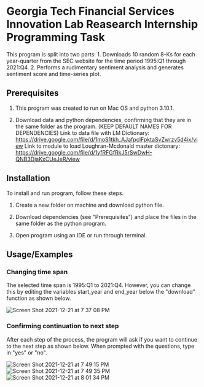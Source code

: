 
# Georgia Tech Financial Services Innovation Lab Reasearch Internship Programming Task

This program is split into two parts: 1. Downloads 10 random 8-Ks for each year-quarter from the SEC website for the time period 1995:Q1 through 2021:Q4. 2. Performs a rudimentary sentiment analysis and generates sentiment score and time-series plot.



## Prerequisites

1. This program was created to run on Mac OS and python 3.10.1.

2. Download data and python dependencies, confirming that they are in the same folder as the program. (KEEP DEFAULT NAMES FOR DEPENDENCIES)
Link to data file with LM Dictionary: https://drive.google.com/file/d/1moS1tkh_AJafpcIFpktaSvZwrzv5d4ix/view
Link to module to load Loughran-Mcdonald master dictonary: https://drive.google.com/file/d/1yfRFGfRkJ5rSwDwH-QNB3DjaKxCUeJeR/view

## Installation

To install and run program, follow these steps.

1. Create a new folder on machine and download python file.

2. Download dependencies (see "Prerequisites") and place the files in the same folder as the python program.

3. Open program using an IDE or run through terminal.


    
## Usage/Examples

### Changing time span
The selected time span is 1995:Q1 to 2021:Q4. However, you can change this by editing the variables start_year and end_year below the "download" function as shown below.

![Screen Shot 2021-12-21 at 7 37 08 PM](https://user-images.githubusercontent.com/96277691/146917347-6a89f8ce-e44f-4635-8bb3-ac981a511607.png)

### Confirming continuation to next step
After each step of the process, the program will ask if you want to continue to the next step as shown below. When prompted with the questions, type in "yes" or "no".

![Screen Shot 2021-12-21 at 7 49 15 PM](https://user-images.githubusercontent.com/96277691/146918095-d42253bf-c0a3-42ae-9298-2283451fb8ef.png)
![Screen Shot 2021-12-21 at 7 49 35 PM](https://user-images.githubusercontent.com/96277691/146918105-35fde9fe-a5e0-440a-86f4-d607a26d1b24.png)
![Screen Shot 2021-12-21 at 8 01 34 PM](https://user-images.githubusercontent.com/96277691/146919502-2cc8243f-cdeb-4f3c-ba3a-e2c25d58f374.png)


